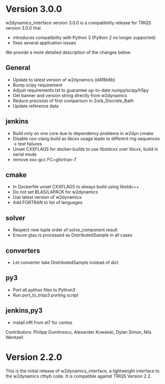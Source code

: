 Version 3.0.0
=============

w2dynamics_interface version 3.0.0 is a compatibility
release for TRIQS version 3.0.0 that
* introduces compatibility with Python 3 (Python 2 no longer supported)
* fixes several application issues

We provide a more detailed description of the changes below.

General
-------
* Update to latest version of w2dynamics (d4f8b6b)
* Bump scipy requirement
* Adjust requirements.txt to guarantee up-to-date numpy/scipy/h5py
* Get banner and version string directly from w2dynamics
* Reduce precision of first comparison in 2orb_Discrete_Bath
* Update reference data

jenkins
-------
* Build only on one core due to dependency problems in w2dyn cmake
* Disable osx-clang build as libcxx usage leads to different rng sequences -> test failures
* Unset CXXFLAGS for docker-builds to use libstdcxx over libcxx, build in serial mode
* remove osx-gcc FC=gfortran-7

cmake
-----
* In Dockerfile unset CXXFLAGS to always build using libstdc++
* Do not set BLAS/LAPACK for w2dynamics
* Use latest version of w2dynamics
* Add FORTRAN to list of languages

solver
------
* Respect new tuple order of solve_component result
* Ensure gtau is processed as DistributedSample in all cases

converters
----------
* Let converter take DistributedSample instead of dict

py3
---
* Port all python files to Python3
* Run port_to_triqs3 porting script

jenkins,py3
-----------
* install nfft from el7 for centos

Contributors: Philipp Dumitrescu, Alexander Kowalski, Dylan Simon, Nils Wentzell


Version 2.2.0
=============

This is the initial release of w2dynamics_interface,
a lightweight interface to the w2dynamics cthyb code.
It is compatible against TRIQS Version 2.2.
